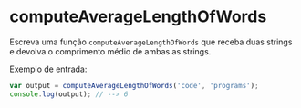 # computeAverageLengthOfWords

Escreva uma função `computeAverageLengthOfWords` que receba duas strings e
devolva o comprimento médio de ambas as strings.

Exemplo de entrada:

```javascript
var output = computeAverageLengthOfWords('code', 'programs');
console.log(output); // --> 6
```
